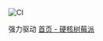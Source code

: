 ![CI](https://github.com/concefly/hardcore-rpi-site-generator/workflows/CI/badge.svg?branch=master)

强力驱动 [首页 - 硬核树莓派](https://hardcore-rpi.biko.pub/)
